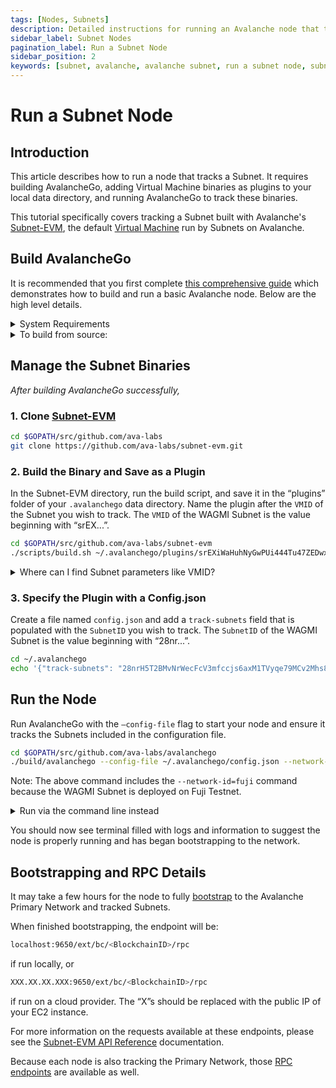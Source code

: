```yaml
---
tags: [Nodes, Subnets]
description: Detailed instructions for running an Avalanche node that tracks a Subnet.
sidebar_label: Subnet Nodes
pagination_label: Run a Subnet Node 
sidebar_position: 2
keywords: [subnet, avalanche, avalanche subnet, run a subnet node, subnet node, track subnet, virtual machine, binary]
---
```

# Run a Subnet Node

## Introduction

This article describes how to run a node that tracks a Subnet. It requires building AvalancheGo, adding
Virtual Machine binaries as plugins to your local data directory, and running AvalancheGo to track these
binaries. 

This tutorial specifically covers tracking a Subnet built with Avalanche's 
[Subnet-EVM](https://github.com/ava-labs/subnet-evm), the default [Virtual Machine](/learn/avalanche/virtual-machines.md)
run by Subnets on Avalanche.

## Build AvalancheGo

It is recommended that you first complete [this comprehensive guide](/nodes/run/node-manually.md) 
which demonstrates how to build and run a basic Avalanche node. Below are the high level details.

<details>
<summary>System Requirements</summary>
<p>

- CPU: Equivalent of 8 AWS vCPU
- RAM: 16 GiB
- Storage: 1 TiB SSD
- OS: Ubuntu 20.04 or MacOS &gt;= 12

Note that as network usage increases, hardware requirements may
change.
</p></details>

<details>
<summary>To build from source:</summary>
<p>

1. Install [gcc](https://gcc.gnu.org/)
2. Install [go](https://go.dev/)

3. Set the [$GOPATH](https://github.com/golang/go/wiki/SettingGOPATH)

4. Create a directory in your `$GOPATH`

```bash
mkdir -p $GOPATH/src/github.com/ava-labs
``` 
<!-- markdownlint-disable MD029 -->

5. Clone AvalancheGo

In the `$GOPATH`, clone [AvalancheGo](https://github.com/ava-labs/avalanchego), 
the consensus engine and node implementation that is the core of the Avalanche
Network.

```bash
cd $GOPATH/src/github.com/ava-labs
git clone https://github.com/ava-labs/avalanchego.git
``` 

6. Run the Build Script

From the `avalanchego` directory, run the build script

```bash
cd $GOPATH/src/github.com/ava-labs/avalanchego
./scripts/build.sh
``` 

</p></details>

## Manage the Subnet Binaries

_After building AvalancheGo successfully,_

### 1. Clone [Subnet-EVM](https://github.com/ava-labs/subnet-evm)

```bash
cd $GOPATH/src/github.com/ava-labs
git clone https://github.com/ava-labs/subnet-evm.git
```

### 2. Build the Binary and Save as a Plugin

In the Subnet-EVM directory, run the build script, and save it in the “plugins” folder of your 
`.avalanchego` data directory. Name the plugin after the `VMID` of the Subnet you wish to track. 
The `VMID` of the WAGMI Subnet is the value beginning with “srEX...”.

```bash
cd $GOPATH/src/github.com/ava-labs/subnet-evm
./scripts/build.sh ~/.avalanchego/plugins/srEXiWaHuhNyGwPUi444Tu47ZEDwxTWrbQiuD7FmgSAQ6X7Dy
```

<details>
<summary>Where can I find Subnet parameters like VMID?</summary>
<p>
VMID, Subnet ID, ChainID, and all other parameters can be found in the "Chain Info" 
section of the Subnet Explorer. 

- [Avalanche Mainnet](https://subnets.avax.network/c-chain)
- [Fuji Testnet](https://subnets-test.avax.network/wagmi)

</p></details>



### 3. Specify the Plugin with a Config.json

Create a file named `config.json` and add a `track-subnets` field that is populated with the 
`SubnetID` you wish to track. The `SubnetID` of the WAGMI Subnet is the value beginning with 
“28nr...”.

```bash
cd ~/.avalanchego
echo '{"track-subnets": "28nrH5T2BMvNrWecFcV3mfccjs6axM1TVyqe79MCv2Mhs8kxiY"}' > config.json
```

<!-- markdownlint-enable MD029 -->

## Run the Node

Run AvalancheGo with the `—config-file` flag to start your node and ensure it tracks the Subnets
included in the configuration file.

```bash
cd $GOPATH/src/github.com/ava-labs/avalanchego
./build/avalanchego --config-file ~/.avalanchego/config.json --network-id=fuji
```

Note: The above command includes the `--network-id=fuji` command because the WAGMI Subnet is deployed
on Fuji Testnet. 

<details>
<summary>Run via the command line instead</summary>
<p>

If you would prefer to track Subnets using a command line flag, you can instead use the `--track-subnets`
flag. 

For example: 

```bash
./build/avalanchego --track-subnets 28nrH5T2BMvNrWecFcV3mfccjs6axM1TVyqe79MCv2Mhs8kxiY --network-id=fuji
```

</p></details>

You should now see terminal filled with logs and information to suggest the node is properly running
and has began bootstrapping to the network.

## Bootstrapping and RPC Details

It may take a few hours for the node to fully [bootstrap](/nodes/run/node-manually.md#bootstrapping)
to the Avalanche Primary Network and tracked Subnets. 

When finished bootstrapping, the endpoint will be: 

```bash
localhost:9650/ext/bc/<BlockchainID>/rpc 
```

if run locally, or

```bash
XXX.XX.XX.XXX:9650/ext/bc/<BlockchainID>/rpc
```

if run on a cloud provider. The “X”s should be replaced with the public 
IP of your EC2 instance. 

For more information on the requests available at these endpoints, please see the 
[Subnet-EVM API Reference](/reference/subnet-evm/api.md) documentation.

Because each node is also tracking the Primary Network, those 
[RPC endpoints](nodes/run/node-manually.md#rpc) are available as well.
